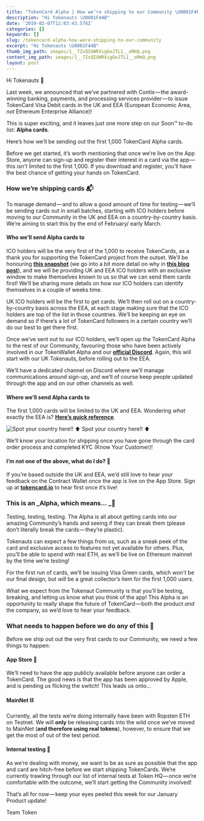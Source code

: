```yaml
---
title: "TokenCard Alpha | How we’re shipping to our Community \U0001F4EC"
description: "Hi Tokenauts \U0001F44B"
date: '2019-02-07T12:03:43.576Z'
categories: []
keywords: []
slug: /tokencard-alpha-how-were-shipping-to-our-community
excerpt: "Hi Tokenauts \U0001F44B"
thumb_img_path: images/1__7ZsQIUWRXigGeJTL1__oMmQ.png
content_img_path: images/1__7ZsQIUWRXigGeJTL1__oMmQ.png
layout: post
---
```



Hi Tokenauts 👋

Last week, we announced that we’ve partnered with Contis — the award-winning banking, payments, and processing services provider — to issue TokenCard Visa Debit cards in the UK and EEA (European Economic Area, _not_ Ethereum Enterprise Alliance)!

This is super exciting, and it leaves just one more step on our Soon™️ to-do list: **Alpha cards**.

Here’s how we’ll be sending out the first 1,000 TokenCard Alpha cards.

Before we get started, it’s worth mentioning that once we’re live on the App Store, anyone can sign-up and register their interest in a card via the app — this _isn’t_ limited to the first 1,000. If you download and register, you’ll have the best chance of getting your hands on TokenCard.

### How we’re shipping cards 📬

To manage demand — and to allow a good amount of time for testing — we’ll be sending cards out in small batches, starting with ICO holders before moving to our Community in the UK and EEA on a country-by-country basis. We’re aiming to start this by the end of February/ early March.

#### **Who we’ll send Alpha cards to**

ICO holders will be the very first of the 1,000 to receive TokenCards, as a thank you for supporting the TokenCard project from the outset. We’ll be honouring [**this snapshot**](https://github.com/MonolithDAO/token/blob/master/TKN%20holder%20top%201000%20snapshot.pdf) (we go into a bit more detail on why in [**this blog post**](https://medium.com/monolithstudio/tokencard-mvp-distribution-whos-in-d4f3801e83ca)), and we will be providing UK and EEA ICO holders with an exclusive window to make themselves known to us so that we can send them cards first! We’ll be sharing more details on how our ICO holders can identify themselves in a couple of weeks time.

UK ICO holders will be the first to get cards. We’ll then roll out on a country-by-country basis across the EEA, at each stage making sure that the ICO holders are top of the list in those countries. We’ll be keeping an eye on demand so if there’s a lot of TokenCard followers in a certain country we’ll do our best to get there first.

Once we’ve sent out to our ICO holders, we’ll open up the TokenCard Alpha to the rest of our Community, favouring those who have been actively involved in our TokenWallet Alpha and our [**official Discord**](https://discord.gg/RhxpjpX). Again, this will start with our UK Tokenauts, before rolling out to the EEA.

We’ll have a dedicated channel on Discord where we’ll manage communications around sign-up, and we’ll of course keep people updated through the app and on our other channels as well.

#### Where we’ll send Alpha cards to

The first 1,000 cards will be limited to the UK and EEA. Wondering _what_ exactly the EEA is? [**Here’s quick reference**](https://www.gov.uk/eu-eea).

![Spot your country here!! ⬆️](images/1__jEfwzlaDvuNSIyExQ9jztQ.png)
Spot your country here!! ⬆️

We’ll know your location for shipping once you have gone through the card order process and completed KYC (Know Your Customer)!

#### I’m not one of the above, what do I do? 👋

If you’re based outside the UK and EEA, we’d still love to hear your feedback on the Contract Wallet once the app is live on the App Store. Sign up at [**tokencard.io**](https://tokencard.io/) to hear first once it’s live!

### This is an _Alpha, which means… _🔨

Testing, testing, testing. The Alpha is all about getting cards into our amazing Community’s hands and seeing if they can break them (please don’t literally break the cards — they’re plastic).

Tokenauts can expect a few things from us, such as a sneak peek of the card and exclusive access to features not yet available for others. Plus, you’ll be able to spend with real ETH, as we’ll be live on Ethereum mainnet by the time we’re testing!

For the first run of cards, we’ll be issuing Visa Green cards, which _won’t_ be our final design, but _will_ be a great collector’s item for the first 1,000 users.

What we expect from the Tokenaut Community is that you’ll be testing, breaking, and letting us know what you think of the app! This Alpha is an opportunity to really shape the future of TokenCard — both the product _and_ the company, so we’d love to hear your feedback.

### What needs to happen before we do any of this 🚀

Before we ship out out the very first cards to our Community, we need a few things to happen:

#### **App Store** 🍏

We’ll need to have the app publicly available before anyone can order a TokenCard. The good news is that the app has been approved by Apple, and is pending us flicking the switch! This leads us onto…

#### **MainNet** ⛓

Currently, all the tests we’re doing internally have been with Ropsten ETH on Testnet. We will **only** be releasing cards into the wild once we’ve moved to MainNet (**and therefore using real tokens**), however, to ensure that we get the most of out of the test period.

#### **Internal testing** 🔨

As we’re dealing with money, we want to be as sure as possible that the app and card are hitch-free before we start shipping TokenCards. We’re currently trawling through our list of internal tests at Token HQ — once we’re comfortable with the outcome, we’ll start getting the Community involved!

That’s all for now — keep your eyes peeled this week for our January Product update!

Team Token
